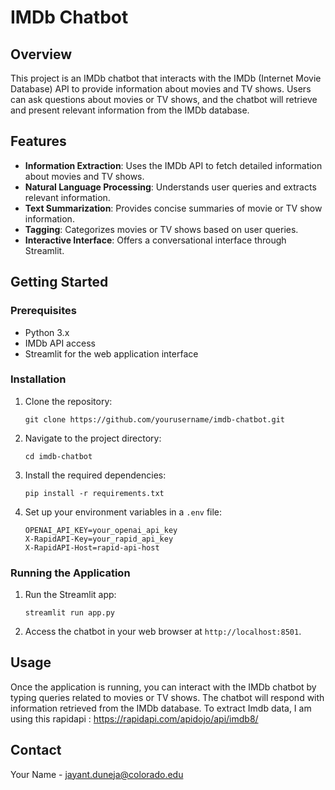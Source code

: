 # IMDb Chatbot

## Overview

This project is an IMDb chatbot that interacts with the IMDb (Internet Movie Database) API to provide information about movies and TV shows. Users can ask questions about movies or TV shows, and the chatbot will retrieve and present relevant information from the IMDb database.

## Features

- **Information Extraction**: Uses the IMDb API to fetch detailed information about movies and TV shows.
- **Natural Language Processing**: Understands user queries and extracts relevant information.
- **Text Summarization**: Provides concise summaries of movie or TV show information.
- **Tagging**: Categorizes movies or TV shows based on user queries.
- **Interactive Interface**: Offers a conversational interface through Streamlit.

## Getting Started

### Prerequisites

- Python  3.x
- IMDb API access
- Streamlit for the web application interface

### Installation

1. Clone the repository:
   ```
   git clone https://github.com/yourusername/imdb-chatbot.git
   ```
2. Navigate to the project directory:
   ```
   cd imdb-chatbot
   ```
3. Install the required dependencies:
   ```
   pip install -r requirements.txt
   ```
4. Set up your environment variables in a `.env` file:
   ```
   OPENAI_API_KEY=your_openai_api_key
   X-RapidAPI-Key=your_rapid_api_key
   X-RapidAPI-Host=rapid-api-host
   ```

### Running the Application

1. Run the Streamlit app:
   ```
   streamlit run app.py
   ```
2. Access the chatbot in your web browser at `http://localhost:8501`.

## Usage

Once the application is running, you can interact with the IMDb chatbot by typing queries related to movies or TV shows. The chatbot will respond with information retrieved from the IMDb database.
To extract Imdb data, I am using this rapidapi : https://rapidapi.com/apidojo/api/imdb8/

## Contact

Your Name - jayant.duneja@colorado.edu
